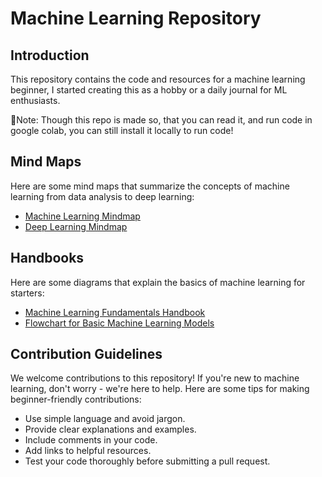 # Machine Learning Repository

## Introduction
This repository contains the code and resources for a machine learning beginner, I started creating this as a hobby or a daily journal for ML enthusiasts.

📓Note: Though this repo is made so, that you can read it, and run code in google colab, you can still install it locally to run code!

## Mind Maps
Here are some mind maps that summarize the concepts of machine learning from data analysis to deep learning:
- [Machine Learning Mindmap](https://github.com/dformoso/machine-learning-mindmap)
- [Deep Learning Mindmap](https://github.com/dformoso/deeplearning-mindmap)

## Handbooks
Here are some diagrams that explain the basics of machine learning for starters:
- [Machine Learning Fundamentals Handbook](https://www.freecodecamp.org/news/machine-learning-handbook/)
- [Flowchart for Basic Machine Learning Models](https://www.geeksforgeeks.org/flowchart-for-basic-machine-learning-models/)

## Contribution Guidelines
We welcome contributions to this repository! If you're new to machine learning, don't worry - we're here to help. Here are some tips for making beginner-friendly contributions:
- Use simple language and avoid jargon.
- Provide clear explanations and examples.
- Include comments in your code.
- Add links to helpful resources.
- Test your code thoroughly before submitting a pull request.

